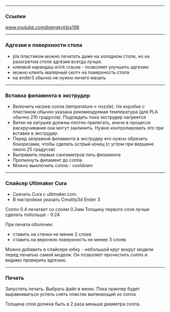 ___
### Ссылки

www.youtube.com@sergeyirbis198
___
### Адгезия к поверхности стола

- pla пластиком можно печатать даже на холодном столе, но на разогретом столе адгезия всегда лучше.
- клеевой карандаш erick crause - позволяет улучшить адгезию
- можно клеить малярный скотч на поверхность стола
- на ender3 обычно не нужно ничего мазать

___
### Вставка филамента в экструдер

- Включить нагрев сопла (temperature-> nozzle). На коробке с пластиком обычно указана рекомендуемая температура (для PLA обычно 210 градусов). Подождать пока экструдер нагреется
- Витки на катушке должны плотно прилегать, иначе в процессе раскручивания они могут заклинить. Нужно контролировать это при вставке в экструдер.
- Перед заправкой филамента в экструдер его нужно обрезать бокорезами, чтобы сделать острый конец (с углом при вершине около 25 градусов)
- Выпрямить первые сантиметров пять филамента
- Пропихнуть филамент до сопла
- Можно выключить сопла - cooldown

___
### Слайсер Ultimaker Cura

- Скачать Cura с ultimaker.com.
- В настройках указать Creality3d Ender 3

Сопло 0.4 печатает со слоем 0.2мм
Толщину первого слоя лучше сделать побольше - 0.24

При печати оболочек: 
- ставить на стенки не менее 2 слоев
- ставить на верхнюю поверхность не менее 3 слоев

Можно добавить в слайсере юбку - небольшой круг вокруг модели перед печатью самой модели. Он позволяет прочистить сопло и видимо проверить адгезию.

___
### Печать

Запустить печать. Выбрать файл в меню.
Пока принтер будет выравниваться успеть снять пластик вытекающий из сопла

Толщина слоя должна быть в 2 раза меньше диаметра сопла.
